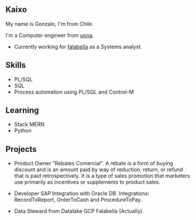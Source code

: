## Kaixo

My name is Gonzalo, I'm from Chile. 

I'm a Computer engineer from [upna](https://www.unavarra.es).

* Currently working for [falabella](https://www.falabella.com/) as a Systems analyst.

## Skills

* PL/SQL
* SQL
* Process automation using PL/SQL and Control-M


## Learning

* Stack MERN
* Python

## Projects

* Product Owner "Rebates Comercial". A rebate is a form of buying discount and is an amount paid by way of reduction, return, or refund that is paid retrospectively. It is a type of sales promotion that marketers use primarily as incentives or supplements to product sales.

* Developer SAP Integration with Oracle DB. Integrations: RecordToReport, OrderToCash and ProcedureToPay.

* Data Steward from Datalake GCP Falabella (Actually).
